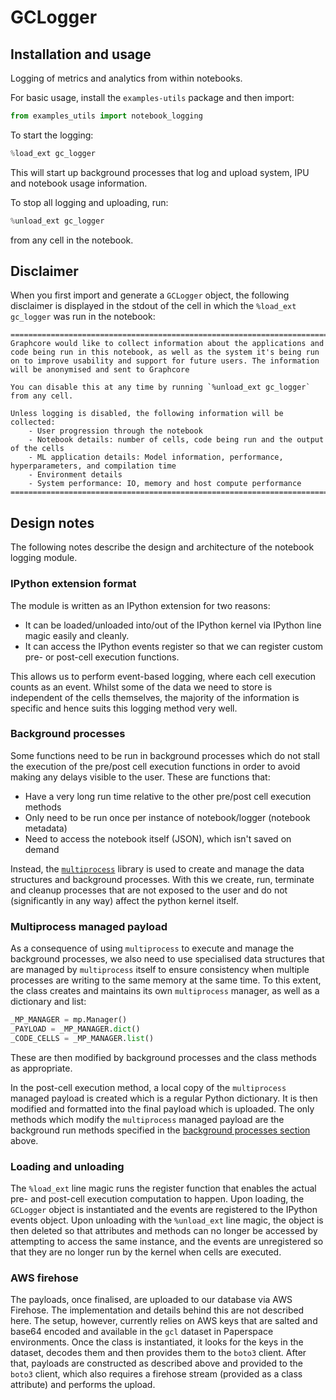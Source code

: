 # GCLogger

## Installation and usage
Logging of metrics and analytics from within notebooks.

For basic usage, install the `examples-utils` package and then import:
```python
from examples_utils import notebook_logging
```

To start the logging:
```python
%load_ext gc_logger
```

This will start up background processes that log and upload system, IPU and notebook usage information.

To stop all logging and uploading, run:
```python
%unload_ext gc_logger
```
from any cell in the notebook.

## Disclaimer

When you first import and generate a `GCLogger` object, the following disclaimer is displayed in the stdout of the cell in which the `%load_ext gc_logger` was run in the notebook:
```
============================================================================================================================================
Graphcore would like to collect information about the applications and code being run in this notebook, as well as the system it's being run 
on to improve usability and support for future users. The information will be anonymised and sent to Graphcore 

You can disable this at any time by running `%unload_ext gc_logger` from any cell.

Unless logging is disabled, the following information will be collected:
	- User progression through the notebook
	- Notebook details: number of cells, code being run and the output of the cells
	- ML application details: Model information, performance, hyperparameters, and compilation time
	- Environment details
	- System performance: IO, memory and host compute performance
=============================================================================================================================================
```

## Design notes

The following notes describe the design and architecture of the notebook logging module.

### IPython extension format
The module is written as an IPython extension for two reasons:
- It can be loaded/unloaded into/out of the IPython kernel via IPython line magic easily and cleanly.
- It can access the IPython events register so that we can register custom pre- or post-cell execution functions.

This allows us to perform event-based logging, where each cell execution counts as an event. Whilst some of the data we need to store is independent of the cells themselves, the majority of the information is specific and hence suits this logging method very well. 

### Background processes
Some functions need to be run in background processes which do not stall the execution of the pre/post cell execution functions in order to avoid making any delays visible to the user. These are functions that:
- Have a very long run time relative to the other pre/post cell execution methods
- Only need to be run once per instance of notebook/logger (notebook metadata)
- Need to access the notebook itself (JSON), which isn't saved on demand

Instead, the [`multiprocess`](https://docs.python.org/3/library/multiprocessing.html) library is used to create and manage the data structures and background processes. With this we create, run, terminate and cleanup processes that are not exposed to the user and do not (significantly in any way) affect the python kernel itself.

### Multiprocess managed payload
As a consequence of using `multiprocess` to execute and manage the background processes, we also need to use specialised data structures that are managed by `multiprocess` itself to ensure consistency when multiple processes are writing to the same memory at the same time. To this extent, the class creates and maintains its own `multiprocess` manager, as well as a dictionary and list:
```python 
_MP_MANAGER = mp.Manager()
_PAYLOAD = _MP_MANAGER.dict()
_CODE_CELLS = _MP_MANAGER.list()
```

These are then modified by background processes and the class methods as appropriate. 

In the post-cell execution method, a local copy of the `multiprocess` managed payload is created which is a regular Python dictionary. It is then modified and formatted into the final payload which is uploaded. The only methods which modify the `multiprocess` managed payload are the background run methods specified in the [background processes section](#background-processes) above.

### Loading and unloading

The `%load_ext` line magic runs the register function that enables the actual pre- and post-cell execution computation to happen. Upon loading, the `GCLogger` object is instantiated and the events are registered to the IPython events object. Upon unloading with the `%unload_ext` line magic, the object is then deleted so that attributes and methods can no longer be accessed by attempting to access the same instance, and the events are unregistered so that they are no longer run by the kernel when cells are executed.

### AWS firehose
The payloads, once finalised, are uploaded to our database via AWS Firehose. The implementation and details behind this are not described here. 
The setup, however, currently relies on AWS keys that are salted and base64 encoded and available in the `gcl` dataset in Paperspace environments. Once the class is instantiated, it looks for the keys in the dataset, decodes them and then provides them to the `boto3` client. After that, payloads are constructed as described above and provided to the `boto3` client, which also requires a firehose stream (provided as a class attribute) and performs the upload.
